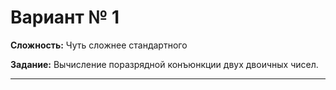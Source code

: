 # Вариант № 1
**Сложность:** Чуть сложнее cтандартного

**Задание:**  Вычисление поразрядной конъюнкции двух двоичных чисел.

---